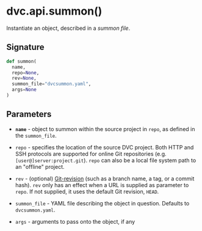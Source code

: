 # dvc.api.summon()

Instantiate an object, described in a _summon file_.

## Signature

```py
def summon(
  name,
  repo=None,
  rev=None,
  summon_file="dvcsummon.yaml",
  args=None
)
```

## Parameters

- **`name`** - object to summon within the source project in `repo`, as defined
  in the `summon_file`.

- `repo` - specifies the location of the source DVC project. Both HTTP and SSH
  protocols are supported for online Git repositories (e.g.
  `[user@]server:project.git`). `repo` can also be a local file system path to
  an "offline" project.

- `rev` - (optional)
  [Git-revision](https://git-scm.com/book/en/v2/Git-Internals-Git-References)
  (such as a branch name, a tag, or a commit hash). `rev` only has an effect
  when a URL is supplied as parameter to `repo`. If not supplied, it uses the
  default Git revision, `HEAD`.

- `summon_file` - YAML file describing the object in question. Defaults to
  `dvcsummon.yaml`.

- `args` - arguments to pass onto the object, if any
